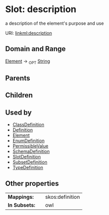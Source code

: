 
# Slot: description


a description of the element's purpose and use

URI: [linkml:description](https://w3id.org/linkml/description)


## Domain and Range

[Element](Element.md) ->  <sub>OPT</sub>
 [String](String.md)

## Parents


## Children


## Used by

 * [ClassDefinition](ClassDefinition.md)
 * [Definition](Definition.md)
 * [Element](Element.md)
 * [EnumDefinition](EnumDefinition.md)
 * [PermissibleValue](PermissibleValue.md)
 * [SchemaDefinition](SchemaDefinition.md)
 * [SlotDefinition](SlotDefinition.md)
 * [SubsetDefinition](SubsetDefinition.md)
 * [TypeDefinition](TypeDefinition.md)

## Other properties

|  |  |  |
| --- | --- | --- |
| **Mappings:** | | skos:definition |
| **In Subsets:** | | owl |

